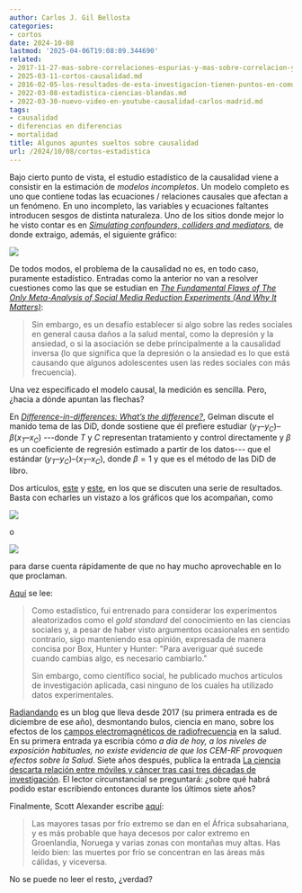 ```yaml
---
author: Carlos J. Gil Bellosta
categories:
- cortos
date: 2024-10-08
lastmod: '2025-04-06T19:08:09.344690'
related:
- 2017-11-27-mas-sobre-correlaciones-espurias-y-mas-sobre-correlacion-y-causalidad.md
- 2025-03-11-cortos-causalidad.md
- 2016-02-05-los-resultados-de-esta-investigacion-tienen-puntos-en-comun-con-la-metodologia-cientifica-aunque-en-ningun-momento-tendran-la-misma-validez-ni-tampoco-es-su-intencion-que-la-tenga.md
- 2022-03-08-estadistica-ciencias-blandas.md
- 2022-03-30-nuevo-video-en-youtube-causalidad-carlos-madrid.md
tags:
- causalidad
- diferencias en diferencias
- mortalidad
title: Algunos apuntes sueltos sobre causalidad
url: /2024/10/08/cortos-estadistica
---
```


Bajo cierto punto de vista, el estudio estadístico de la causalidad viene a consistir en la estimación de _modelos incompletos_. Un modelo completo es uno que contiene todas las ecuaciones / relaciones causales que afectan a un fenómeno. En uno incompleto, las variables y ecuaciones faltantes introducen sesgos de distinta naturaleza. Uno de los sitios donde mejor lo he visto contar es en [_Simulating confounders, colliders and mediators_](http://freerangestats.info/blog/2023/06/04/causality-sims.html), de donde extraigo, además, el siguiente gráfico:

![](/wp-uploads/2024/causalidad-free-range-statistics.png#center)


De todos modos, el problema de la causalidad no es, en todo caso, puramente estadístico. Entradas como la anterior no van a resolver cuestiones como las que se estudian en [_The Fundamental Flaws of The Only Meta-Analysis of Social Media Reduction Experiments (And Why It Matters)_](https://www.afterbabel.com/p/the-case-for-causality-part-1):

> Sin embargo, es un desafío establecer si algo sobre las redes sociales en general causa daños a la salud mental, como la depresión y la ansiedad, o si la asociación se debe principalmente a la causalidad inversa (lo que significa que la depresión o la ansiedad es lo que está causando que algunos adolescentes usen las redes sociales con más frecuencia).

Una vez especificado el modelo causal, la medición es sencilla. Pero, ¿hacia a dónde apuntan las flechas?

En [_Difference-in-differences: What’s the difference?_](https://statmodeling.stat.columbia.edu/2023/10/11/difference-in-differences-whats-the-difference/), Gelman discute el manido tema de las DiD, donde sostiene que él prefiere estudiar $(y_T – y_C) – \beta(x_T – x_C)$ ---donde $T$ y $C$ representan tratamiento y control directamente y $\beta$ es un coeficiente de regresión estimado a partir de los datos--- que el estándar
$(y_T – y_C) – (x_T – x_C)$, donde $\beta = 1$ y que es el método de las DiD de libro.

Dos artículos,
[este](https://nadaesgratis.es/david-cuberes/el-impacto-de-los-caballos-en-las-naciones-nativo-americanas) y
[este](https://statmodeling.stat.columbia.edu/2024/03/28/banning-the-use-of-common-sense-in-data-analysis-increases-cases-of-research-failure-evidence-from-sweden/), en los que se discuten una serie de resultados. Basta con echarles un vistazo a los gráficos que los acompañan, como

![](/wp-uploads/2024/causalidad_202410-01.png#center)

o

![](/wp-uploads/2024/causalidad_202410-02.jpg#center)

para darse cuenta rápidamente de que no hay mucho aprovechable en lo que proclaman.

[Aquí](https://statmodeling.stat.columbia.edu/2023/11/07/experimental-reasoning-in-social-science/) se lee:

> Como estadístico, fui entrenado para considerar los experimentos aleatorizados como el _gold standard_ del conocimiento en las ciencias sociales y, a pesar de haber visto argumentos ocasionales en sentido contrario, sigo manteniendo esa opinión, expresada de manera concisa por Box, Hunter y Hunter: "Para averiguar qué sucede cuando cambias algo, es necesario cambiarlo."
>
> Sin embargo, como científico social, he publicado muchos artículos de investigación aplicada, casi ninguno de los cuales ha utilizado datos experimentales.

[Radiandando](https://radiandando.es/)
es un blog que lleva desde 2017 (su primera entrada es de diciembre de ese año), desmontando bulos, ciencia en mano, sobre los efectos de los
[campos electromagnéticos de radiofrecuencia](https://radiandando.es/2017/12/21/cem-rf-de-que-estamos-hablando-mosquitos-piedras-o-bloques-de-granito/)
en la salud. En su primera entrada ya escribía cómo _a día de hoy, a los niveles de exposición habituales, no existe evidencia de que los CEM-RF provoquen efectos sobre la Salud_. Siete años después, publica la entrada
[La ciencia descarta relación entre móviles y cáncer tras casi tres décadas de investigación](https://radiandando.es/2024/09/03/la-ciencia-descarta-relacion-entre-moviles-y-cancer-tras-casi-tres-decadas-de-investigacion/).
El lector circunstancial se preguntará: ¿sobre qué habrá podido estar escribiendo entonces durante los últimos siete años?

Finalmente, Scott Alexander escribe [aquí](https://www.astralcodexten.com/p/chilling-effects):

> Las mayores tasas por frío extremo se dan en el África subsahariana, y es más probable que haya decesos por calor extremo en Groenlandia, Noruega y varias zonas con montañas muy altas. Has leído bien: las muertes por frío se concentran en las áreas más cálidas, y viceversa.

No se puede no leer el resto, ¿verdad?
